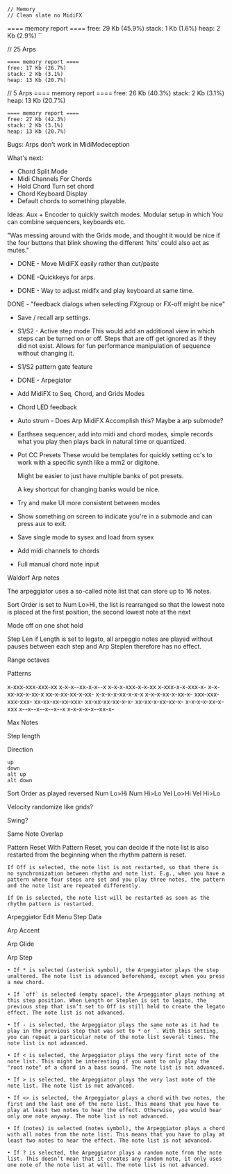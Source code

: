 ```
// Memory
// Clean slate no MidiFX
```
==== memory report ====
free: 29 Kb (45.9%)
stack: 1 Kb (1.6%)
heap: 2 Kb (2.9%)
``

// 25 Arps
```
==== memory report ====
free: 17 Kb (26.7%)
stack: 2 Kb (3.1%)
heap: 13 Kb (20.7%)
```

// 5 Arps
==== memory report ====
free: 26 Kb (40.3%)
stack: 2 Kb (3.1%)
heap: 13 Kb (20.7%)

```
==== memory report ====
free: 27 Kb (42.3%)
stack: 2 Kb (3.1%)
heap: 13 Kb (20.7%)
```

Bugs:
Arps don't work in MidiModeception

What's next:

- Chord Split Mode
- Midi Channels For Chords
- Hold Chord Turn set chord
- Chord Keyboard Display
- Default chords to something playable. 



Ideas:
Aux + Encoder to quickly switch modes. Modular setup in which You can combine sequencers, keyboards etc. 


"Was messing around with the Grids mode, and thought it would be nice if the four buttons that blink showing the different 'hits' could also act as mutes."

- DONE - Move MidiFX easily rather than cut/paste

- DONE -Quickkeys for arps. 

- DONE - Way to adjust midifx and play keyboard at same time. 

DONE - "feedback dialogs when selecting FXgroup or FX-off might be nice"

- Save / recall arp settings. 







- S1/S2 - Active step mode
    This would add an additional view in which steps can be turned on or off. 
    Steps that are off get ignored as if they did not exist. 
    Allows for fun performance manipulation of sequence without changing it. 

- S1/S2 pattern gate feature

- DONE - Arpegiator



- Add MidiFX to Seq, Chord, and Grids Modes

- Chord LED feedback

- Auto strum - Does Arp MidiFX Accomplish this? Maybe a arp submode? 

- Earthsea sequencer, add into midi and chord modes, simple records what you play then plays back in natural time or quantized. 

- Pot CC Presets
    These would be templates for quickly setting cc's to work with a specific synth like a mm2 or digitone. 

    Might be easier to just have multiple banks of pot presets. 

    A key shortcut for changing banks would be nice. 


- Try and make UI more consistent between modes

- Show something on screen to indicate you're in a submode and can press aux to exit. 

- Save single mode to sysex and load from sysex

- Add midi channels to chords



- Full manual chord note input






Waldorf Arp notes


The arpeggiator uses a so-called note list that can store up to 16 notes. 

Sort Order is set to Num Lo>Hi, the list is rearranged so that the lowest note is placed at the first position, the second lowest note at the next


Mode
	off
	on
	one shot
	hold
	
Step Len
	if Length is set to legato, all arpeggio notes are played without pauses between each step and Arp Steplen therefore has no effect.
	
	
Range
	octaves
	
Patterns


x-xxx-xxx-xxx-xx
x-x-x--xx-x-x--x
x-x-x-xxx-x-x-xx
x-xxx-x-x-xxx-x-
x-x-xx-xx-x-xx-x
xx-x-xx-xx-x-xx-
x-x-x-x-xx-x-x-x
x-x-x-xx-x-xx-x-
xxx-xxx-xxx-xxx-
xx-xx-xx-xx-xxx-
xx-xx-xx-xx-x-x-
xx-xx-x-xx-xx-x-
x-x-x-x-xx-x-xxx
x--x--x--x--x--x
x-x-x-x-x--xx-x-

Max Notes

Step length

Direction

	up
	down
	alt up
	alt down
	
Sort Order
	as played 
	reversed 
	Num Lo>Hi 
	Num Hi>Lo 
	Vel Lo>Hi 
	Vel Hi>Lo
	
Velocity
	randomize like grids?
	
Swing?

Same Note Overlap

Pattern Reset
	With Pattern Reset, you can decide if the note list is also restarted from the beginning when the rhythm pattern is reset.
	
	If Off is selected, the note list is not restarted, so that there is no synchronization between rhythm and note list. E.g., when you have a pattern where four steps are set and you play three notes, the pattern and the note list are repeated differently.
	
	If On is selected, the note list will be restarted as soon as the rhythm pattern is restarted.
	

Arpeggiator Edit Menu Step Data
	
Arp Accent 

Arp Glide

Arp Step

	• If * is selected (asterisk symbol), the Arpeggiator plays the step unaltered. The note list is advanced beforehand, except when you press a new chord.

	• If `off` is selected (empty space), the Arpeggiator plays nothing at this step position. When Length or Steplen is set to legato, the previous step that isn’t set to Off is still held to create the legato effect. The note list is not advanced.

	• If - is selected, the Arpeggiator plays the same note as it had to play in the previous step that was set to * or ˆ. With this setting, you can repeat a particular note of the note list several times. The note list is not advanced.

	• If < is selected, the Arpeggiator plays the very first note of the note list. This might be interesting if you want to only play the "root note" of a chord in a bass sound. The note list is not advanced.

	• If > is selected, the Arpeggiator plays the very last note of the note list. The note list is not advanced.

	• If <> is selected, the Arpeggiator plays a chord with two notes, the first and the last one of the note list. This means that you have to play at least two notes to hear the effect. Otherwise, you would hear only one note anyway. The note list is not advanced.

	• If (notes) is selected (notes symbol), the Arpeggiator plays a chord with all notes from the note list. This means that you have to play at least two notes to hear the effect. The note list is not advanced.

	• If ? is selected, the Arpeggiator plays a random note from the note list. This doesn’t mean that it creates any random note, it only uses one note of the note list at will. The note list is not advanced.




